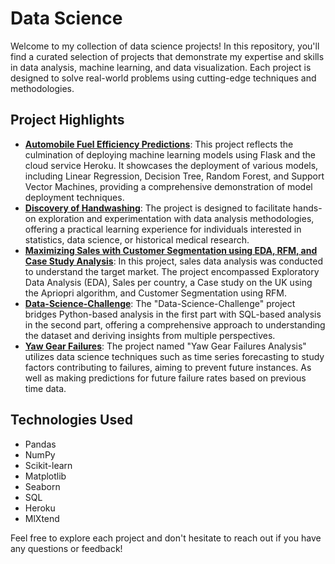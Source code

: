 # Data Science

Welcome to my collection of data science projects! In this repository, you'll find a curated selection of projects that demonstrate my expertise and skills in data analysis, machine learning, and data visualization. Each project is designed to solve real-world problems using cutting-edge techniques and methodologies.

## Project Highlights
- **[Automobile Fuel Efficiency Predictions](https://github.com/jahnvisikligar/Data-Science_projects/tree/main/Automobile%20fuel%20efficiency%20predictions)**: This project reflects the culmination of deploying machine learning models using Flask and the cloud service Heroku. It showcases the deployment of various models, including Linear Regression, Decision Tree, Random Forest, and Support Vector Machines, providing a comprehensive demonstration of model deployment techniques.
- **[Discovery of Handwashing](https://github.com/jahnvisikligar/Data-Science_projects/tree/main/Discovery-of-Handwashing)**: The project is designed to facilitate hands-on exploration and experimentation with data analysis methodologies, offering a practical learning experience for individuals interested in statistics, data science, or historical medical research.
- **[Maximizing Sales with Customer Segmentation using EDA, RFM, and Case Study Analysis](https://github.com/jahnvisikligar/Data-Science_projects/tree/main/Maximizing%20Sales%20with%20Customer%20Segmentation%20using%20EDA%2C%20RFM%2C%20and%20Case%20Study%20Analysis)**: In this project, sales data analysis was conducted to understand the target market. The project encompassed Exploratory Data Analysis (EDA), Sales per country, a Case study on the UK using the Apriopri algorithm, and Customer Segmentation using RFM.
- **[Data-Science-Challenge](https://github.com/jahnvisikligar/Data-Science_projects/tree/main/Shopify%20Data%20Science%20challenge)**: The "Data-Science-Challenge" project bridges Python-based analysis in the first part with SQL-based analysis in the second part, offering a comprehensive approach to understanding the dataset and deriving insights from multiple perspectives.
- **[Yaw Gear Failures](https://github.com/jahnvisikligar/Data-Science_projects/tree/main/Yaw%20Gear%20Failures)**: The project named "Yaw Gear Failures Analysis" utilizes data science techniques such as time series forecasting to study factors contributing to failures, aiming to prevent future instances. As well as making predictions for future failure rates based on previous time data.
  
## Technologies Used

- Pandas
- NumPy
- Scikit-learn
- Matplotlib
- Seaborn
- SQL
- Heroku
- MlXtend

Feel free to explore each project and don't hesitate to reach out if you have any questions or feedback!
